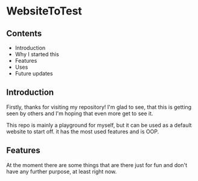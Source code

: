 # WebsiteToTest 

## Contents
- Introduction 
- Why I started this 
- Features 
- Uses
- Future updates 

## Introduction 
Firstly, thanks for visiting my repository! I'm glad to see, that this is getting seen by others and I'm hoping that even more get to see it. 

This repo is mainly a playground for myself, but it can be used as a default website to start off. it has the most used features and is OOP. 

## Features 
At the moment there are some things that are there just for fun and don't have any further purpose, at least right now. 
